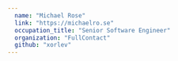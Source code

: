 ```yaml
---
  name: "Michael Rose"
  link: "https://michaelro.se"
  occupation_title: "Senior Software Engineer"
  organization: "FullContact"
  github: "xorlev"
---
```

